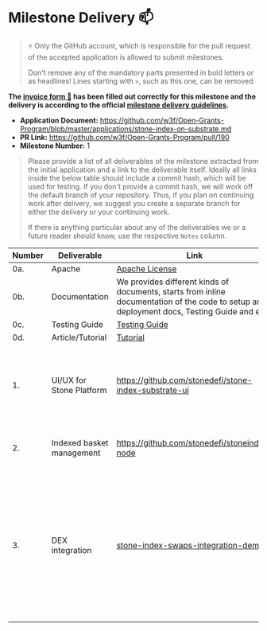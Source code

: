 # Milestone Delivery :mailbox:

> ⚡ Only the GitHub account, which is responsible for the pull request of the accepted application is allowed to submit milestones. 
> 
> Don't remove any of the mandatory parts presented in bold letters or as headlines! Lines starting with `>`, such as this one, can be removed.

**The [invoice form :pencil:](https://docs.google.com/forms/d/e/1FAIpQLSdSqj2vYjvpiIytkjcc40Pwl0Eg76WGUAq5L9e8eFuuOegmLw/viewform) has been filled out correctly for this milestone and the delivery is according to the official [milestone delivery guidelines](https://github.com/w3f/General-Grants-Program/blob/master/grants/milestone-deliverables-guidelines.md).**  

* **Application Document:** https://github.com/w3f/Open-Grants-Program/blob/master/applications/stone-index-on-substrate.md 
* **PR Link:** https://github.com/w3f/Open-Grants-Program/pull/190
* **Milestone Number:** 1

> Please provide a list of all deliverables of the milestone extracted from the initial application and a link to the deliverable itself. Ideally all links inside the below table should include a commit hash, which will be used for testing. If you don't provide a commit hash, we will work off the default branch of your repository. Thus, if you plan on continuing work after delivery, we suggest you create a separate branch for either the delivery or your continuing work. 
> 
> If there is anything particular about any of the deliverables we or a future reader should know, use the respective `Notes` column.

| Number | Deliverable | Link | Notes |
| ------------- | ------------- | ------------- |------------- |
| 0a. | Apache | [Apache License](https://github.com/stonedefi/stone-index-substrate-ui/blob/master/LICENSE)| ... |
| 0b. | Documentation | We provides different kinds of documents, starts from inline documentation of the code to setup and deployment docs, Testing Guide and etc.   | ... |
| 0c. | Testing Guide | [Testing Guide](https://github.com/stonedefi/stone-index-substrate-ui/blob/master/tutorial/TestingGuide.md)| ... |
| 0d. | Article/Tutorial | [Tutorial](https://github.com/stonedefi/stone-index-substrate-ui/blob/master/tutorial/Tutorial.md)| ... |
| 1. | UI/UX for Stone Platform |https://github.com/stonedefi/stone-index-substrate-ui|For the usage guide, please see details Tuturial.md in /tutorial folder| 
| 2. | Indexed basket management |https://github.com/stonedefi/stoneindex-node| The app document is updated in README.md| 
| 3. | DEX integration | [stone-index-swaps-integration-demo](https://github.com/stonedefi/stone-index-swaps-integration-demo)| This repo is for the demo purpose that how will stone-index integrate with a dex swap application. The code repo has a dependency of [pallet-swap](https://github.com/lsaether/pallet-swaps)| 

